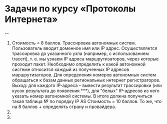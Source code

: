 # Задачи по курсу «Протоколы Интернета»
--
1. Стоимость = 8 баллов. Трассировка автономных систем. Пользователь вводит доменное имя
или IP адрес. Осуществляется трассировка до указанного узла (например, с использованием
tracert), т. е. мы узнаем IP адреса маршрутизаторов, через которые проходит пакет. Необходимо определить к какой автономной системе относится каждый из полученных IP адресов
маршрутизаторов. Для определения номеров автономных систем обращаться к базам данных
региональных интернет регистраторов.
Выход: для каждого IP-адреса – вывести результат трассировки (или кусок результата до появления ***), для "белых" IP-адресов из него указать номер автономной системы.
В итоге должна получиться такая таблица
№ по порядку IP AS
Стоимость = 10 баллов. То же, что на 8 баллов + определять страну и провайдера.
2. 
3.